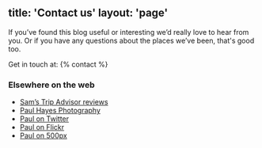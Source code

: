 title: 'Contact us'
layout: 'page'
---

If you’ve found this blog useful or interesting we’d really love to hear from you. Or if you have any questions about the places we’ve been, that's good too.

Get in touch at: {% contact %}

### Elsewhere on the web

* [Sam’s Trip Advisor reviews](http://www.tripadvisor.co.uk/members-reviews/Assamti)
* [Paul Hayes Photography](http://paulhayes.photography)
* [Paul on Twitter](http://twitter.com/fofr)
* [Paul on Flickr](http://flickr.com/prhayes)
* [Paul on 500px](http://500px.com/FofR)

